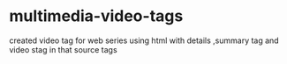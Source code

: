 # multimedia-video-tags
created video tag for web series using html with details ,summary tag and video stag in that source tags
